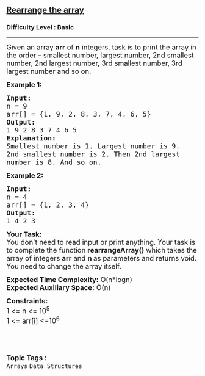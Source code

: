 <h2><a href="https://www.geeksforgeeks.org/problems/rearrange-the-array5802/1?page=3&category=Arrays&difficulty=Basic,Easy,Medium&status=unsolved&sortBy=accuracy">Rearrange the array</a></h2><h3>Difficulty Level : Basic</h3><hr><div class="problems_problem_content__Xm_eO"><p><span style="font-size:18px">Given an array <strong>arr</strong>&nbsp;of <strong>n</strong> integers, task is to print the array in the order – smallest number, largest number, 2nd smallest number, 2nd largest number, 3rd smallest number, 3rd largest number and so on.</span></p>

<p><span style="font-size:18px"><strong>Example 1:</strong></span></p>

<pre><span style="font-size:18px"><strong>Input:
</strong>n = 9
arr[] = {1, 9, 2, 8, 3, 7, 4, 6, 5}
<strong>Output:
</strong>1 9 2 8 3 7 4 6 5
<strong>Explanation:
</strong>Smallest number is 1. Largest number is 9. 
2nd smallest number is 2. Then 2nd largest
number is 8. And so on.
</span></pre>

<p><span style="font-size:18px"><strong>Example 2:</strong></span></p>

<pre><span style="font-size:18px"><strong>Input:
</strong>n = 4
arr[] = {1, 2, 3, 4}
<strong>Output:
</strong>1 4 2 3
</span></pre>

<p><span style="font-size:18px"><strong>Your Task:</strong><br>
You don't need to read input or print anything. Your task is to complete the function&nbsp;<strong>rearrangeArray()</strong>&nbsp;which takes the array of integers&nbsp;<strong>arr</strong>&nbsp;and&nbsp;<strong>n&nbsp;</strong>as parameters and returns void. You need to change the array itself.</span></p>

<p><span style="font-size:18px"><strong>Expected Time Complexity:</strong>&nbsp;O(n*logn)<br>
<strong>Expected Auxiliary Space:</strong>&nbsp;O(n)</span></p>

<p><span style="font-size:18px"><strong>Constraints:&nbsp;</strong><br>
1 &lt;= n&nbsp;&lt;= 10<sup>5</sup><br>
1 &lt;= arr[i] &lt;=10<sup>6</sup></span></p>

<p>&nbsp;</p>
</div><br><p><span style=font-size:18px><strong>Topic Tags : </strong><br><code>Arrays</code>&nbsp;<code>Data Structures</code>&nbsp;